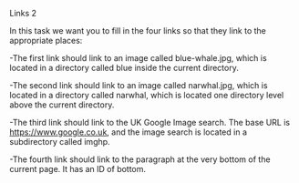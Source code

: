 Links 2

In this task we want you to fill in the four links so that they link to the appropriate places:

-The first link should link to an image called blue-whale.jpg, which is located in a directory called blue inside the current directory.

-The second link should link to an image called narwhal.jpg, which is located in a directory called narwhal, which is located one directory level above the current directory.

-The third link should link to the UK Google Image search. The base URL is https://www.google.co.uk, and the image search is located in a subdirectory called imghp.

-The fourth link should link to the paragraph at the very bottom of the current page. It has an ID of bottom.
